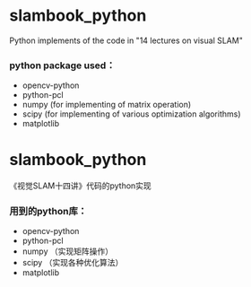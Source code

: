 # slambook_python
 Python implements of the code in "14 lectures on visual SLAM"
 
 ### python package used：
 * opencv-python
 * python-pcl
 * numpy (for implementing of matrix operation)
 * scipy (for implementing of various optimization algorithms)
 * matplotlib
 
 # slambook_python
 
 《视觉SLAM十四讲》代码的python实现
 
 ### 用到的python库：
 * opencv-python
 * python-pcl
 * numpy （实现矩阵操作）
 * scipy （实现各种优化算法）
 * matplotlib
 
